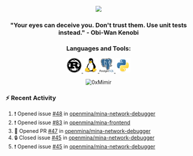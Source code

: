 <p align="center">
    <img src="https://github.com/0xMimir/0xMimir/blob/51bf3f06c7d04d019c1678a04a754d4bf04b8a8e/obi-wan.gif?raw=true" />
</p>

<h3 align="center">
    "Your eyes can deceive you. Don't trust them. Use unit tests instead." - Obi-Wan Kenobi
</h3>

<h3 align="center">Languages and Tools:</h3>

<p align="center">
   <a href="https://www.rust-lang.org" target="_blank" rel="noreferrer"> <img src="https://raw.githubusercontent.com/devicons/devicon/master/icons/rust/rust-plain.svg" alt="rust" width="40" height="40"/> </a>
   <a href="https://www.linux.org/" target="_blank" rel="noreferrer"> <img src="https://raw.githubusercontent.com/devicons/devicon/master/icons/linux/linux-original.svg" alt="linux" width="40" height="40"/> </a>
   <a href="https://www.postgresql.org" target="_blank" rel="noreferrer"> <img src="https://raw.githubusercontent.com/devicons/devicon/master/icons/postgresql/postgresql-original-wordmark.svg" alt="postgresql" width="40" height="40"/> </a> 
   <a href="https://www.python.org" target="_blank" rel="noreferrer"> <img src="https://raw.githubusercontent.com/devicons/devicon/master/icons/python/python-original.svg" alt="python" width="40" height="40"/> </a> 
</p>

<p align="center"><img  src="https://github-readme-stats.vercel.app/api?username=0xMimir&theme=transparent" alt="0xMimir" /></p>


### :zap: Recent Activity

<!--START_SECTION:activity-->
1. ❗ Opened issue [#48](https://github.com/openmina/mina-network-debugger/issues/48) in [openmina/mina-network-debugger](https://github.com/openmina/mina-network-debugger)
2. ❗ Opened issue [#83](https://github.com/openmina/mina-frontend/issues/83) in [openmina/mina-frontend](https://github.com/openmina/mina-frontend)
3. 💪 Opened PR [#47](https://github.com/openmina/mina-network-debugger/pull/47) in [openmina/mina-network-debugger](https://github.com/openmina/mina-network-debugger)
4. 🔒 Closed issue [#45](https://github.com/openmina/mina-network-debugger/issues/45) in [openmina/mina-network-debugger](https://github.com/openmina/mina-network-debugger)
5. ❗ Opened issue [#45](https://github.com/openmina/mina-network-debugger/issues/45) in [openmina/mina-network-debugger](https://github.com/openmina/mina-network-debugger)
<!--END_SECTION:activity-->